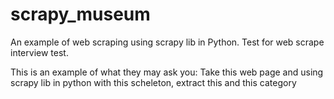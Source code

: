 # scrapy_museum
An example of web scraping using scrapy lib in Python. Test for web scrape interview test.

This is an example of what they may ask you: Take this web page and using scrapy lib in python with this scheleton, extract this and this category


